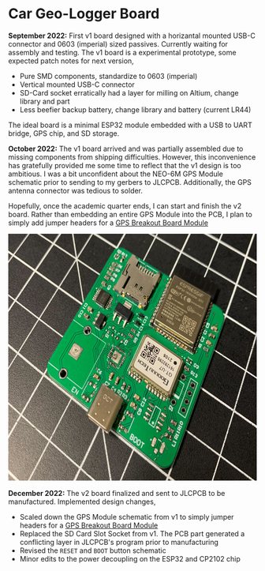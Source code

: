 # Car Geo-Logger Board

**September 2022:** First v1 board designed with a horizantal mounted USB-C connector and 0603 (imperial) sized passives. Currently waiting for assembly and testing. The v1 board is a experimental prototype, some expected patch notes for next version, 

- Pure SMD components, standardize to 0603 (imperial)
- Vertical mounted USB-C connector
- SD-Card socket erratically had a layer for milling on Altium, change library and part
- Less beefier backup battery, change library and battery (current LR44)

The ideal board is a minimal ESP32 module embedded with a USB to UART bridge, GPS chip, and SD storage.

**October 2022:** The v1 board arrived and was partially assembled due to missing components from shipping difficulties. However, this inconvenience has gratefully provided me some time to reflect that the v1 design is too ambitious. I was a bit unconfident about the NEO-6M GPS Module schematic prior to sending to my gerbers to JLCPCB. Additionally, the GPS antenna connector was tedious to solder.

Hopefully, once the academic quarter ends, I can start and finish the v2 board. Rather than embedding an entire GPS Module into the PCB, I plan to simply add jumper headers for a [GPS Breakout Board Module](https://www.amazon.com/Microcontroller-Compatible-Sensitivity-Navigation-Positioning/dp/B07P8YMVNT/ref=sr_1_3?crid=22ROHB4K82FYE&keywords=gps+module&qid=1671508036&sprefix=gps+modul%2Caps%2C156&sr=8-3)

<p align="center">
  <img src="v1\outputs\board_v1.jpg" height="500"/>
</p>

**December 2022:** The v2 board finalized and sent to JLCPCB to be manufactured. Implemented design changes,

- Scaled down the GPS Module schematic from v1 to simply jumper headers for a [GPS Breakout Board Module](https://www.amazon.com/Microcontroller-Compatible-Sensitivity-Navigation-Positioning/dp/B07P8YMVNT/ref=sr_1_3?crid=22ROHB4K82FYE&keywords=gps+module&qid=1671508036&sprefix=gps+modul%2Caps%2C156&sr=8-3)
- Replaced the SD Card Slot Socket from v1. The PCB part generated a conflicting layer in JLCPCB's program prior to manufacturing
- Revised the `RESET` and `BOOT` button schematic
- Minor edits to the power decoupling on the ESP32 and CP2102 chip
